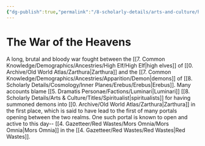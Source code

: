 ```yaml
---
{"dg-publish":true,"permalink":"/8-scholarly-details/arts-and-culture/history/the-war-of-the-heavens/","noteIcon":""}
---
```


# The War of the Heavens

A long, brutal and bloody war fought between the [[7. Common Knowledge/Demographics/Ancestries/High Elf/High Elf\|high elves]] of [[0. Archive/Old World Atlas/Zarthura\|Zarthura]] and the [[7. Common Knowledge/Demographics/Ancestries/Apparition/Demon\|demons]] of [[8. Scholarly Details/Cosmology/Inner Planes/Erebus/Erebus\|Erebus]]. Many accounts blame [[5. Dramatis Personae/Factions/Luminari\|Luminari]] [[8. Scholarly Details/Arts & Culture/Titles/Spiritualist\|spiritualists]] for having summoned demons into [[0. Archive/Old World Atlas/Zarthura\|Zarthura]] in the first place, which is said to have lead to the first of many portals opening between the two realms. One such portal is known to open and active to this day-- [[4. Gazetteer/Red Wastes/Mors Omnia/Mors Omnia\|Mors Omnia]] in the [[4. Gazetteer/Red Wastes/Red Wastes\|Red Wastes]]. 